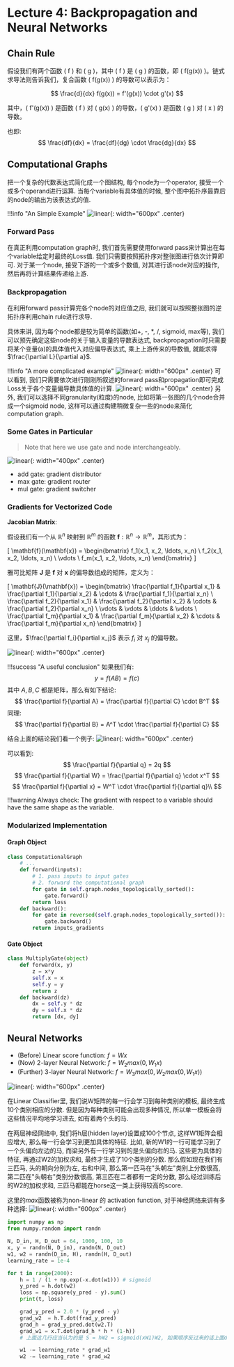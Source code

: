 # Lecture 4: Backpropagation and Neural Networks

## Chain Rule

假设我们有两个函数 \( f \) 和 \( g \)，其中 \( f \) 是 \( g \) 的函数，即 \( f(g(x)) \)。链式求导法则告诉我们，复合函数 \( f(g(x)) \) 的导数可以表示为：

$$
\frac{d}{dx} f(g(x)) = f'(g(x)) \cdot g'(x) 
$$

其中，\( f'(g(x)) \) 是函数 \( f \) 对 \( g(x) \) 的导数，\( g'(x) \) 是函数 \( g \) 对 \( x \) 的导数。

也即:
$$
\frac{df}{dx} = \frac{df}{dg} \cdot \frac{dg}{dx}
$$

## Computational Graphs

把一个复杂的代数表达式简化成一个图结构, 每个node为一个operator, 接受一个或多个operand进行运算. 当每个variable有具体值的时候, 整个图中拓扑序最靠后的node的输出为该表达式的值.

!!!info "An Simple Example"
    ![linear](./images/Lec04/lec04%20(3).png){: width="600px" .center}

### Forward Pass

在真正利用computation graph时, 我们首先需要使用forward pass来计算出在每个variable给定时最终的Loss值. 我们只需要按照拓扑序对整张图进行依次计算即可. 对于某一个node, 接受下游的一个或多个数值, 对其进行该node对应的操作, 然后再将计算结果传递给上游.

### Backpropagation

在利用forward pass计算完各个node的对应值之后, 我们就可以按照整张图的逆拓扑序利用chain rule进行求导.

具体来讲, 因为每个node都是较为简单的函数(如+, -, *, /, sigmoid, max等), 我们可以预先确定这些node的关于输入变量的导数表达式, backpropagation时只需要将某个变量(a)的具体值代入对应偏导表达式, 乘上上游传来的导数值, 就能求得$\frac{\partial L}{\partial a}$.

!!!info "A more complicated example"
    ![linear](./images/Lec04/lec04%20(2).png){: width="600px" .center}
    可以看到, 我们只需要依次进行刚刚所叙述的forward pass和propagation即可完成Loss关于各个变量偏导数具体值的计算.
    ![linear](./images/Lec04/lec04%20(1).png){: width="600px" .center}
    另外, 我们可以选择不同granularity(粒度)的node, 比如将第一张图的几个node合并成一个sigmoid node, 这样可以通过构建稍微复杂一些的node来简化computation graph.

### Some Gates in Particular

> Note that here we use gate and node interchangeably.

![linear](./images/Lec04/lec04%20(8).png){: width="400px" .center}

+ add gate: gradient distributor
+ max gate: gradient router
+ mul gate: gradient switcher

### Gradients for Vectorized Code

**Jacobian Matrix**:

假设我们有一个从 $\mathbb{R}^n$ 映射到 $\mathbb{R}^m$ 的函数 $\mathbf{f} : \mathbb{R}^n \to \mathbb{R}^m$，其形式为：

\[
\mathbf{f}(\mathbf{x}) = \begin{bmatrix}
f_1(x_1, x_2, \ldots, x_n) \\
f_2(x_1, x_2, \ldots, x_n) \\
\vdots \\
f_m(x_1, x_2, \ldots, x_n)
\end{bmatrix}
\]

雅可比矩阵 $\mathbf{J}$ 是 $\mathbf{f}$ 对 $\mathbf{x}$ 的偏导数组成的矩阵，定义为：

\[
\mathbf{J}(\mathbf{x}) = \begin{bmatrix}
\frac{\partial f_1}{\partial x_1} & \frac{\partial f_1}{\partial x_2} & \cdots & \frac{\partial f_1}{\partial x_n} \\
\frac{\partial f_2}{\partial x_1} & \frac{\partial f_2}{\partial x_2} & \cdots & \frac{\partial f_2}{\partial x_n} \\
\vdots & \vdots & \ddots & \vdots \\
\frac{\partial f_m}{\partial x_1} & \frac{\partial f_m}{\partial x_2} & \cdots & \frac{\partial f_m}{\partial x_n}
\end{bmatrix}
\]

这里，$\frac{\partial f_i}{\partial x_j}$ 表示 $f_i$ 对 $x_j$ 的偏导数。

![linear](./images/Lec04/lec04%20(7).png){: width="600px" .center}


!!!success "A useful conclusion"
    如果我们有:
    $$
    y = f(AB) = f(c)
    $$
    其中 $A, B, C$ 都是矩阵，那么有如下结论:
    $$
    \frac{\partial f}{\partial A} = \frac{\partial f}{\partial C} \cdot B^T
    $$
    同理:
    $$
    \frac{\partial f}{\partial B} = A^T \cdot \frac{\partial f}{\partial C}
    $$

结合上面的结论我们看一个例子:
![linear](./images/Lec04/lec04%20(6).png){: width="600px" .center}

可以看到:
$$
    \frac{\partial f}{\partial q} = 2q
$$
$$
    \frac{\partial f}{\partial W} = \frac{\partial f}{\partial q} \cdot x^T
$$
$$
    \frac{\partial f}{\partial x} = W^T \cdot \frac{\partial f}{\partial q}\\
$$

!!!warning
    Always check: The gradient with respect to a variable should have the same shape as the variable.

### Modularized Implementation

#### Graph Object
```python
class ComputationalGraph
    # ...
    def forward(inputs):
        # 1. pass inputs to input gates
        # 2. forward the computational graph
        for gate in self.graph.nodes_topologically_sorted():
            gate.forward()
        return loss
    def backward():
        for gate in reversed(self.graph.nodes_topologically_sorted()):
            gate.backward()
        return inputs_gradients
```

#### Gate Object
```python
class MultiplyGate(object)
    def forward(x, y)
        z = x*y
        self.x = x
        self.y = y
        return z
    def backward(dz)
        dx = self.y * dz
        dy = self.x * dz
        return [dx, dy]
```

## Neural Networks

+ (Before) Linear score function: $f = Wx$
+ (Now) 2-layer Neural Network: $f = W_2max(0, W_1x)$
+ (Further) 3-layer Neural Network: $f = W_3max(0, W_2max(0, W_1x))$

![linear](./images/Lec04/lec04%20(5).png){: width="600px" .center}

在Linear Classifier里, 我们说W矩阵的每一行会学习到每种类别的模板, 最终生成10个类别相应的分数. 但是因为每种类别可能会出现多种情况, 所以单一模板会将这些情况平均地学习进去, 如有着两个头的马. 

在两层神经网络中, 我们将h层(hidden layer)设置成100个节点, 这样W1矩阵会相应增大, 那么每一行会学习到更加具体的特征. 比如, 新的W1的一行可能学习到了一个头偏向左边的马, 而梁另外有一行学习到的是头偏向右的马. 这些更为具体的特征, 再通过W2的加权求和, 最终才生成了10个类别的分数. 那么假如现在我们有三匹马, 头的朝向分别为左, 右和中间, 那么第一匹马在"头朝左"类别上分数很高, 第二匹在"头朝右"类别分数很高, 第三匹在二者都有一定的分数, 那么经过训练后的W2的加权求和, 三匹马都能在horse这一类上获得较高的score.

这里的$max$函数被称为non-linear 的 activation function, 对于神经网络来讲有多种选择:
![linear](./images/Lec04/lec04%20(4).png){: width="600px" .center}

```python title="Full implementation of training a 2-layer Neural Network"
import numpy as np
from numpy.random import randn

N, D_in, H, D_out = 64, 1000, 100, 10
x, y = randn(N, D_in), randn(N, D_out)
w1, w2 = randn(D_in, H), randn(H, D_out)
learning_rate = 1e-4

for t in range(2000):
    h = 1 / (1 + np.exp(-x.dot(w1))) # sigmoid
    y_pred = h.dot(w2)
    loss = np.square(y_pred - y).sum()
    print(t, loss)

    grad_y_pred = 2.0 * (y_pred - y)
    grad_w2  = h.T.dot(frad_y_pred)
    grad_h = grad_y_pred.dot(w2.T)
    grad_w1 = x.T.dot(grad_h * h * (1-h))
    # 上面这几行应当认为的是 S = hW2 = sigmoid(xW1)W2, 如果顺序反过来的话上面dot括号内外的顺序需要要反一下.

    w1 -= learning_rate * grad_w1
    w2 -= learning_rate * grad_w2
```


